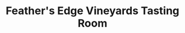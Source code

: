 ---
title: "Feather's Edge Vineyards Tasting Room"
url: /ball-ground/feathers-edge-vineyards-tasting-room/
shop: Kunst
---